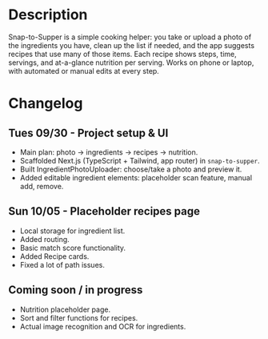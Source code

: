# Description
Snap-to-Supper is a simple cooking helper: you take or upload a photo of the ingredients you have, clean up the list if needed, and the app suggests recipes that use many of those items. Each recipe shows steps, time, servings, and at-a-glance nutrition per serving. Works on phone or laptop, with automated or manual edits at every step.

# Changelog

## Tues 09/30 - Project setup & UI

* Main plan: photo → ingredients → recipes → nutrition.
* Scaffolded Next.js (TypeScript + Tailwind, app router) in `snap-to-supper`.
* Built IngredientPhotoUploader: choose/take a photo and preview it.
* Added editable ingredient elements: placeholder scan feature, manual add, remove.

## Sun 10/05 - Placeholder recipes page

* Local storage for ingredient list.
* Added routing.
* Basic match score functionality.
* Added Recipe cards.
* Fixed a lot of path issues.

## Coming soon / in progress

* Nutrition placeholder page.
* Sort and filter functions for recipes.
* Actual image recognition and OCR for ingredients.
